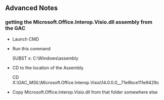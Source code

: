 ## Advanced Notes

### getting the Microsoft.Office.Interop.Visio.dll assembly from the GAC

* Launch CMD
* Run this command

  SUBST x: C:\Windows\assembly

* CD to the location of the Assembly

  CD X:\GAC\_MSIL\Microsoft.Office.Interop.Visio\14.0.0.0\_\_71e9bce111e9429c

* Copy Microsoft.Office.Interop.Visio.dll from that folder somewhere else



